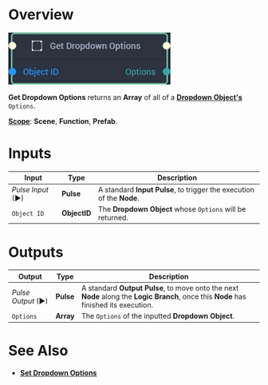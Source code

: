 # Overview

![The Get Dropdown Options Node.](../../../.gitbook/assets/getdropdownoptionsnode20241.png)

**Get Dropdown Options** returns an **Array** of all of a [**Dropdown Object's**](../../../objects-and-types/scene2d-objects/gui/dropdown.md) `Options`.

[**Scope**](../../overview.md#scopes): **Scene**, **Function**, **Prefab**.


# Inputs

|Input|Type|Description|
|---|---|---|
|*Pulse Input* (►)|**Pulse**|A standard **Input Pulse**, to trigger the execution of the **Node**.|
|`Object ID`|**ObjectID**|The **Dropdown Object** whose `Options` will be returned.|

# Outputs

|Output|Type|Description|
|---|---|---|
|*Pulse Output* (►)|**Pulse**|A standard **Output Pulse**, to move onto the next **Node** along the **Logic Branch**, once this **Node** has finished its execution.|
|`Options`|**Array**|The `Options` of the inputted **Dropdown Object**.|

# See Also

* [**Set Dropdown Options**](set-dropdown-options.md)


